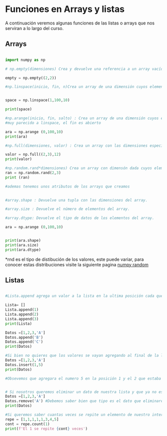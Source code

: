 # Funciones en Arrays y listas 

A continuación veremos algunas funciones de las listas o arrays que nos serviran a lo largo del curso.

## Arrays

```python

import numpy as np

# np.empty(dimensiones) Crea y devuelve una referencia a un array vacío con las dimensiones especificadas en la tupla dimensiones.

empty = np.empty((2,2))

#np.linspace(inicio, fin, n)Crea un array de una dimensión cuyos elementos son la secuencia de n valores equidistantes desde inicio hasta fin.


space = np.linspace(1,100,10)

print(space)

#np.arange(inicio, fin, salto) : Crea un array de una dimensión cuyos elementos son la secuencia desde inicio hasta fin tomando valores cada salto.
#muy parecido a linspace, el fin es abierto

ara = np.arange (0,100,10)
print(ara)

#np.full(dimensiones, valor) : Crea un array con las dimensiones especificadas rellenandola de el valor.

valor = np.full((2,3),12)
print(valor)

#np.random.rand*dimensiones) Crea un array con dimensón dada cuyos elementos son aleatorios.  
ran = np.random.rand(2,3)
print (ran)

#ademas tenemos unos atributos de los arrays que creamos
 

#array.shape : Devuelve una tupla con las dimensiones del array.

#array.size : Devuelve el número de elementos del array.

#array.dtype: Devuelve el tipo de datos de los elementos del array.

ara = np.arange (0,100,10)


print(ara.shape)
print(ara.size)
print(ara.dtype)


```

*rnd es el tipo de distibución de los valores, este puede variar, 
para conocer estas distribuciones visite la siguiente pagina [numpy random](https://numpy.org/doc/stable/reference/random/generated/numpy.random.rand.html)

## Listas 

```python

#Lista.append agrega un valor a la lista en la ultima posición cada que se usa ya sea una lista vacia o una que ya tenga valores.

Lista= []
Lista.append(1)
Lista.append(2)
Lista.append(3)
print(Lista)

Datos =[1,2,3,'A']
Datos.append('B')
Datos.append('C')
print(Datos)

#Si bien no quieres que los valores se vayan agregando al final de la lista y quieres agregalo en una posición especifica usaremos el metodo .insert
Datos =[1,2,3,'A']
Datos.insert(1,5)
print(Datos)

#Obsevemos que agregara el numero 5 en la posición 1 y el 2 que estaba en la posición 1 lo movera a la posición 2


# Si nosotros queremos eliminar un dato de nuestra lista y que ya no este ni el dato ni su espacio que ocupaba usaremos el metodo .remove("dato que queremos eliminar")
Datos =[1,2,3,'A']
Datos.remove('A') #Debemos saber bien que tipo es el dato que eliminaremos 
print(Datos)

#Si queremos saber cuantas veces se repite un elemento de nuestro interes en la lista, usaremos el métod .count(valor)
repe = [1,1,1,1,1,3,4,5]
cont = repe.count(1)
print(f'El 1 se repite {cont} veces')

```
